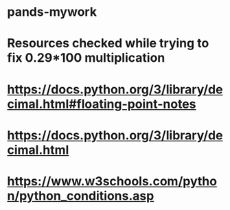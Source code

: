 # pands-mywork

# Resources checked while trying to fix 0.29*100 multiplication
# https://docs.python.org/3/library/decimal.html#floating-point-notes 
# https://docs.python.org/3/library/decimal.html
# https://www.w3schools.com/python/python_conditions.asp
